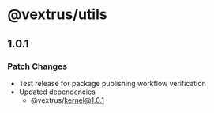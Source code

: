 # @vextrus/utils

## 1.0.1

### Patch Changes

- Test release for package publishing workflow verification
- Updated dependencies
  - @vextrus/kernel@1.0.1
